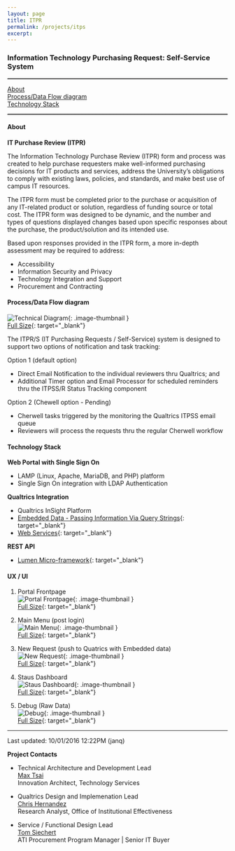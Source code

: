 ```yaml
---
layout: page
title: ITPR
permalink: /projects/itps
excerpt:
---
```


### Information Technology Purchasing Request: Self-Service System

<hr style="border-top: 1px dotted #8c8b8b;" />  

[About](#about)  
[Process/Data Flow diagram](#processdata-flow-diagram)  
[Technology Stack](#technology-stack)  

<hr style="border-top: 1px dotted #8c8b8b;" />  
  
#### About
**IT Purchase Review (ITPR)**

The Information Technology Purchase Review (ITPR) form and process was created to help purchase requesters make well-informed purchasing decisions for IT products and services, address the University’s obligations to comply with existing laws, policies, and standards, and make best use of campus IT resources.

The ITPR form must be completed prior to the purchase or acquisition of any IT-related product or solution, regardless of funding source or total cost. The ITPR form was designed to be dynamic, and the number and types of questions displayed changes based upon specific responses about the purchase, the product/solution and its intended use.

Based upon responses provided in the ITPR form, a more in-depth assessment may be required to address:

* Accessibility
* Information Security and Privacy
* Technology Integration and Support
* Procurement and Contracting  

#### Process/Data Flow diagram 

![Technical Diagram](/images/projects/itpr/ITPR-SS_Technical.png){: .image-thumbnail }  
[Full Size](/images/projects/itpr/ITPR-SS_Technical.png){: target="_blank"}

The ITPR/S (IT Purchasing Requests / Self-Service) system is designed to support two options of notification and task tracking:

Option 1 (default option)

* Direct Email Notification to the individual reviewers thru Qualtrics; and 
* Additional Timer option and Email Processor for scheduled reminders thru the ITPSS/R Status Tracking component

Option 2 (Chewell option - Pending)

* Cherwell tasks triggered by the monitoring the Qualtrics ITPSS email queue
* Reviewers will process the requests thru the regular Cherwell workflow


#### Technology Stack

**Web Portal with Single Sign On**  

* LAMP (Linux, Apache, MariaDB, and PHP) platform
* Single Sign On integration with LDAP Authentication

**Qualtrics Integration**  

* Qualtrics InSight Platform
* [Embedded Data - Passing Information Via Query Strings](https://www.qualtrics.com/support/integrations/api-integration/passing-information-through-query-strings/){: target="_blank"}
* [Web Services](https://www.qualtrics.com/support/survey-platform/survey-module/survey-flow/advanced-elements/web-service/){: target="_blank"}

**REST API**  

* [Lumen Micro-framework](https://lumen.laravel.com/){: target="_blank"}


#### UX / UI

1. Portal Frontpage  
![Portal Frontpage](/images/projects/itpr/01-Portal.png){: .image-thumbnail }  
[Full Size](/images/projects/itpr/01-Portal.png){: target="_blank"}

2. Main Menu (post login)  
![Main Menu](/images/projects/itpr/02-MainMenu.png){: .image-thumbnail }  
[Full Size](/images/projects/itpr/02-MainMenu.png){: target="_blank"}

3. New Request (push to Quatrics with Embedded data)  
![New Request](/images/projects/itpr/03-AddQualtrics.png){: .image-thumbnail }  
[Full Size](/images/projects/itpr/03-AddQualtrics.png){: target="_blank"}

4. Staus Dashboard  
![Staus Dashboard](/images/projects/itpr/04-Dashboard.png){: .image-thumbnail }  
[Full Size](/images/projects/itpr/04-Dashboard.png){: target="_blank"}

5. Debug (Raw Data)  
![Debug](/images/projects/itpr/05-BebugRaw.png){: .image-thumbnail }  
[Full Size](/images/projects/itpr/05-BebugRaw.png){: target="_blank"}

-----
Last updated: 10/01/2016 12:22PM (janq)  

**Project Contacts**  

* Technical Architecture and Development Lead  
  [Max Tsai](janq@csufresno.edu)  
  Innovation Architect, Technology Services  

* Qualtrics Design and Implemenation Lead  
  [Chris Hernandez](chhernandez@csufresno.edu)  
  Research Analyst, Office of Institutional Effectiveness   

* Service / Functional Design Lead  
  [Tom Siechert](tsiechert@csufresno.edu)                                                             
  ATI Procurement Program Manager | Senior IT Buyer 